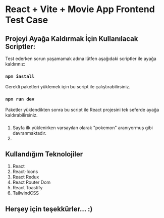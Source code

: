 # React + Vite + Movie App Frontend Test Case

## Projeyi Ayağa Kaldırmak İçin Kullanılacak Scriptler:

Test ederken sorun yaşamamak adına lütfen aşağıdaki scriptler ile ayağa kaldırınız:

### `npm install`

Gerekli paketleri yüklemek için bu script ile çalıştırabilirsiniz.

### `npm run dev`

Paketler yüklendikten sonra bu script ile React projesini tek seferde ayağa kaldırabilirsiniz.

###

1. Sayfa ilk yüklenirken varsayılan olarak "pokemon" aranıyormuş gibi davranmaktadır.
2. 
## Kullandığım Teknolojiler

1. React
2. React-Icons
3. React Redux
4. React Router Dom
5. React Toastify
6. TailwindCSS

## Herşey için teşekkürler... :)
